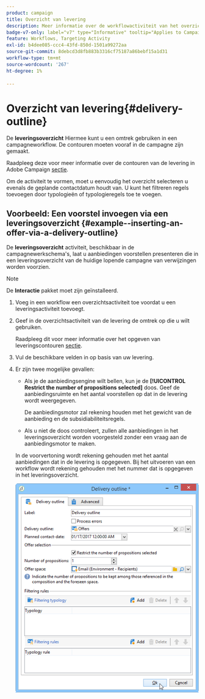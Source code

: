 ```yaml
---
product: campaign
title: Overzicht van levering
description: Meer informatie over de workflowactiviteit van het overzicht van de levering
badge-v7-only: label="v7" type="Informative" tooltip="Applies to Campaign Classic v7 only"
feature: Workflows, Targeting Activity
exl-id: b4dee085-ccc4-43fd-850d-1501a99272aa
source-git-commit: 8debcd3d8fb883b3316cf75187a86bebf15a1d31
workflow-type: tm+mt
source-wordcount: '267'
ht-degree: 1%

---
```


# Overzicht van levering{#delivery-outline}



De **leveringsoverzicht** Hiermee kunt u een omtrek gebruiken in een campagneworkflow. De contouren moeten vooraf in de campagne zijn gemaakt.

Raadpleeg deze voor meer informatie over de contouren van de levering in Adobe Campaign [sectie](../../campaign/using/marketing-campaign-deliveries.md#associating-and-structuring-resources-linked-via-a-delivery-outline).

Om de activiteit te vormen, moet u eenvoudig het overzicht selecteren u evenals de geplande contactdatum houdt van. U kunt het filtreren regels toevoegen door typologieën of typologieregels toe te voegen.

## Voorbeeld: Een voorstel invoegen via een leveringsoverzicht {#example--inserting-an-offer-via-a-delivery-outline}

De **leveringsoverzicht** activiteit, beschikbaar in de campagnewerkschema&#39;s, laat u aanbiedingen voorstellen presenteren die in een leveringsoverzicht van de huidige lopende campagne van verwijzingen worden voorzien.

>[!NOTE]
>
>De **Interactie** pakket moet zijn geïnstalleerd.

1. Voeg in een workflow een overzichtsactiviteit toe voordat u een leveringsactiviteit toevoegt.
1. Geef in de overzichtsactiviteit van de levering de omtrek op die u wilt gebruiken.

   Raadpleeg dit voor meer informatie over het opgeven van leveringscontouren [sectie](../../campaign/using/marketing-campaign-deliveries.md#associating-and-structuring-resources-linked-via-a-delivery-outline).

1. Vul de beschikbare velden in op basis van uw levering.
1. Er zijn twee mogelijke gevallen:

   * Als je de aanbiedingsengine wilt bellen, kun je de **[!UICONTROL Restrict the number of propositions selected]** doos. Geef de aanbiedingsruimte en het aantal voorstellen op dat in de levering wordt weergegeven.

      De aanbiedingsmotor zal rekening houden met het gewicht van de aanbieding en de subsidiabiliteitsregels.

   * Als u niet de doos controleert, zullen alle aanbiedingen in het leveringsoverzicht worden voorgesteld zonder een vraag aan de aanbiedingsmotor te maken.

   In de voorvertoning wordt rekening gehouden met het aantal aanbiedingen dat in de levering is opgegeven. Bij het uitvoeren van een workflow wordt rekening gehouden met het nummer dat is opgegeven in het leveringsoverzicht.

   ![](assets/int_compo_offre_wf1.png)
